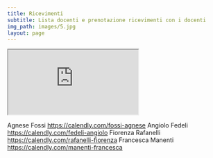 ```yaml
---
title: Ricevimenti
subtitle: Lista docenti e prenotazione ricevimenti con i docenti
img_path: images/5.jpg
layout: page
---
```


<iframe src="https://docs.google.com/spreadsheets/d/e/2PACX-1vQrYJjQsSSPnI0n7lTISfwtnz39KiFVoMkEYepCQNHHil_LcVil2DAGzdVo5I5_wqHHFTB_Odx0hpcL/pubhtml?widget=true&amp;headers=false"></iframe>


Agnese Fossi	https://calendly.com/fossi-agnese
Angiolo Fedeli	https://calendly.com/fedeli-angiolo
Fiorenza Rafanelli	https://calendly.com/rafanelli-fiorenza
Francesca Manenti	https://calendly.com/manenti-francesca